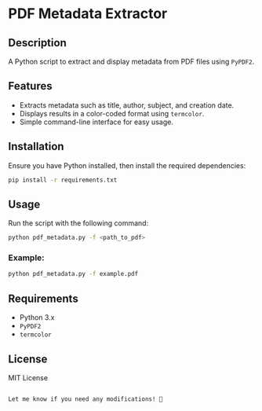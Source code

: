 # PDF Metadata Extractor

## Description
A Python script to extract and display metadata from PDF files using `PyPDF2`.

## Features
- Extracts metadata such as title, author, subject, and creation date.
- Displays results in a color-coded format using `termcolor`.
- Simple command-line interface for easy usage.

## Installation
Ensure you have Python installed, then install the required dependencies:

```bash
pip install -r requirements.txt
```

## Usage
Run the script with the following command:

```bash
python pdf_metadata.py -f <path_to_pdf>
```

### Example:
```bash
python pdf_metadata.py -f example.pdf
```

## Requirements
- Python 3.x
- `PyPDF2`
- `termcolor`

## License
MIT License
```

Let me know if you need any modifications! 🚀
